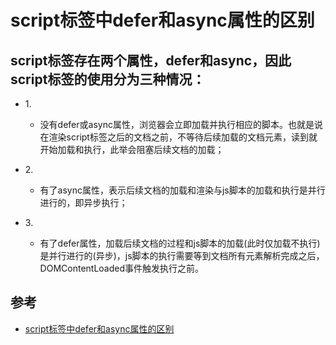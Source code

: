 # script标签中defer和async属性的区别

## script标签存在两个属性，defer和async，因此script标签的使用分为三种情况：

  - 1.<script src="example.js"></script>

    - 没有defer或async属性，浏览器会立即加载并执行相应的脚本。也就是说在渲染script标签之后的文档之前，不等待后续加载的文档元素，读到就开始加载和执行，此举会阻塞后续文档的加载；

  - 2.<script async src="example.js"></script>

    - 有了async属性，表示后续文档的加载和渲染与js脚本的加载和执行是并行进行的，即异步执行；

  - 3.<script defer src="example.js"></script>

    - 有了defer属性，加载后续文档的过程和js脚本的加载(此时仅加载不执行)是并行进行的(异步)，js脚本的执行需要等到文档所有元素解析完成之后，DOMContentLoaded事件触发执行之前。


## 参考
- [script标签中defer和async属性的区别](http://www.cnblogs.com/neusc/archive/2016/08/12/5764162.html)
